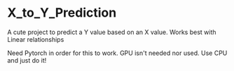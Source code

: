 # X_to_Y_Prediction
A cute project to predict a Y value based on an X value. Works best with Linear relationships

Need Pytorch in order for this to work. GPU isn't needed nor used. Use CPU and just do it!
